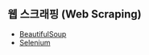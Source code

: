 ## 웹 스크래핑 (Web Scraping)
- [BeautifulSoup](https://github.com/vive0508/TIL/blob/main/Python/Web_Scraping/beautiful_soup.md)   
- [Selenium](https://github.com/vive0508/TIL/blob/main/Python/Web_Scraping/selenium.md)
